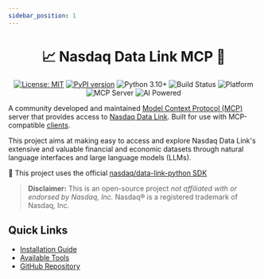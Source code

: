 ```yaml
---
sidebar_position: 1
---
```


<div align="center">

# 📈 Nasdaq Data Link MCP 🤖 

</div>

<div align="center">

[![License: MIT](https://img.shields.io/badge/License-MIT-green.svg)](https://github.com/stefanoamorelli/nasdaq-data-link-mcp/blob/main/LICENSE)
[![PyPI version](https://img.shields.io/badge/PyPI-v0.1.1-blue.svg)](https://pypi.org/project/nasdaq-data-link-mcp-os/)
![Python 3.10+](https://img.shields.io/badge/Python-3.10%2B-blue.svg)
![Build Status](https://img.shields.io/badge/build-passing-green.svg)
![Platform](https://img.shields.io/badge/platform-cross--platform-lightgrey.svg)
![](https://badge.mcpx.dev?type=server 'MCP Server')
![AI Powered](https://img.shields.io/badge/AI-powered-6f42c1?logo=anthropic&logoColor=white)

</div>

A community developed and maintained [Model Context Protocol (MCP)](https://github.com/modelcontextprotocol) server that provides access to [Nasdaq Data Link](https://data.nasdaq.com/). Built for use with MCP-compatible [clients](https://modelcontextprotocol.io/clients).

This project aims at making easy to access and explore Nasdaq Data Link's extensive and valuable financial and economic datasets through natural language interfaces and large language models (LLMs).

🐍 This project uses the official [nasdaq/data-link-python SDK](https://github.com/Nasdaq/data-link-python)

> **Disclaimer:** This is an open-source project *not affiliated with or endorsed by Nasdaq, Inc.* Nasdaq® is a registered trademark of Nasdaq, Inc.

## Quick Links

- [Installation Guide](/installation)
- [Available Tools](/tools)
- [GitHub Repository](https://github.com/stefanoamorelli/nasdaq-data-link-mcp)